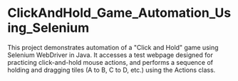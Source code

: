 # ClickAndHold_Game_Automation_Using_Selenium
This project demonstrates automation of a "Click and Hold" game using Selenium WebDriver in Java. It accesses a test webpage designed for practicing click-and-hold mouse actions, and performs a sequence of holding and dragging tiles (A to B, C to D, etc.) using the Actions class.
